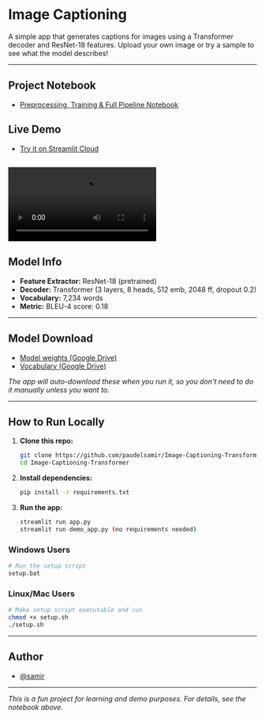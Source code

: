 # Image Captioning 
A simple app that generates captions for images using a Transformer decoder and ResNet-18 features. Upload your own image or try a sample to see what the model describes!

---

## Project Notebook
- [Preprocessing, Training & Full Pipeline Notebook](https://github.com/paudelsamir/365DaysOfData/blob/main/10-Projects-Based-ML-DL/03-Image-Captioning/image-captioning.ipynb)

## Live Demo
- [Try it on Streamlit Cloud](https://image-captioning-samir.streamlit.app)

[<video controls src="demo.mp4" title="Title"></video>](https://github.com/user-attachments/assets/de1d986e-57d5-4062-857f-04338a4ef4ba)
---

## Model Info

- **Feature Extractor:** ResNet-18 (pretrained)
- **Decoder:** Transformer (3 layers, 8 heads, 512 emb, 2048 ff, dropout 0.2)
- **Vocabulary:** 7,234 words
- **Metric:** BLEU-4 score: 0.18

---

## Model Download

- [Model weights (Google Drive)](https://drive.google.com/file/d/1Yyfk7tnx-vrYqdmVY9JluZn2PqaK-6_W/view?usp=sharing)
- [Vocabulary (Google Drive)](https://drive.google.com/file/d/17QDWhwp6wQweaaHRk8FZmippeQ04m0gH/view?usp=drive_link)

*The app will auto-download these when you run it, so you don't need to do it manually unless you want to.*

---

## How to Run Locally

1. **Clone this repo:**
   ```bash
   git clone https://github.com/paudelsamir/Image-Captioning-Transformer.git
   cd Image-Captioning-Transformer
   ```
2. **Install dependencies:**
   ```bash
   pip install -r requirements.txt
   ```
3. **Run the app:**
   ```bash
   streamlit run app.py
   streamlit run demo_app.py (no requirements needed)
   ```

### Windows Users
```bash
# Run the setup script
setup.bat
```

### Linux/Mac Users
```bash
# Make setup script executable and run
chmod +x setup.sh
./setup.sh
```
---

## Author
- [@samir](https://x.com/samireey)

---

*This is a fun project for learning and demo purposes. For details, see the notebook above.*

